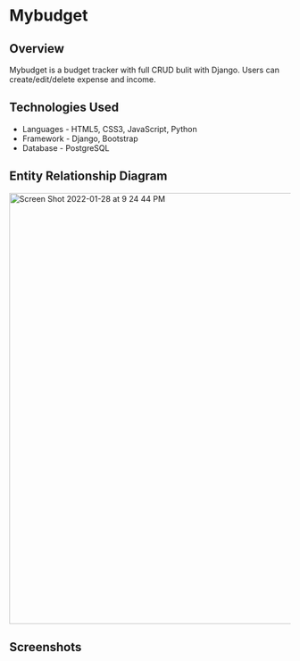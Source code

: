 # Mybudget

## Overview

Mybudget is a budget tracker with full CRUD bulit with Django. Users can create/edit/delete expense and income.


## Technologies Used
- Languages - HTML5, CSS3, JavaScript, Python
- Framework - Django, Bootstrap
- Database - PostgreSQL


## Entity Relationship Diagram
<img width="772" alt="Screen Shot 2022-01-28 at 9 24 44 PM" src="https://user-images.githubusercontent.com/64924326/151643694-9c9e3b80-9023-4b21-805a-d859730f20a7.png">


## Screenshots





